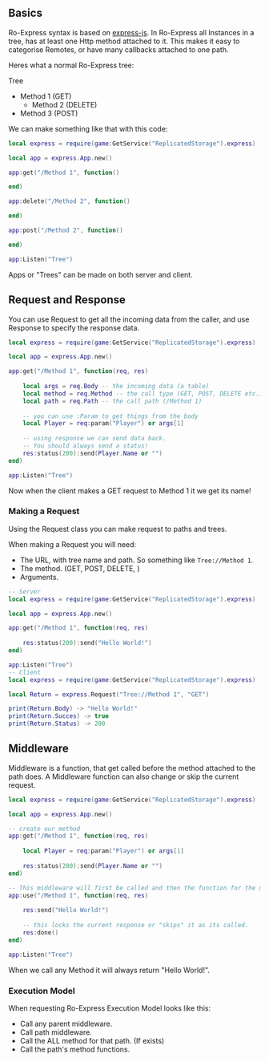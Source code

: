 
## Basics

Ro-Express syntax is based on [express-js](https://expressjs.com). In Ro-Express all Instances in a tree, has at least one Http method attached to it. This makes it easy to categorise Remotes, or have many callbacks attached to one path.

Heres what a normal Ro-Express tree:

Tree


* Method 1 (GET)
    * Method 2 (DELETE)
* Method 3 (POST)

We can make something like that with this code:

``` lua
local express = require(game:GetService("ReplicatedStorage").express)

local app = express.App.new()

app:get("/Method 1", function()

end)

app:delete("/Method 2", function()

end)

app:post("/Method 2", function()

end)

app:Listen("Tree")
```

Apps or "Trees" can be made on both server and client.

## Request and Response

You can use Request to get all the incoming data from the caller, and use Response to specify the response data.

``` lua
local express = require(game:GetService("ReplicatedStorage").express)

local app = express.App.new()

app:get("/Method 1", function(req, res)
    
    local args = req.Body -- the incoming data (a table)
    local method = req.Method -- the call type (GET, POST, DELETE etc.)
    local path = req.Path -- the call path (/Method 1)
    
    -- you can use :Param to get things from the body
    local Player = req:param("Player") or args[1] 
    
    -- using response we can send data back.
    -- You should always send a status!
    res:status(200):send(Player.Name or "")
end)

app:Listen("Tree")
```
Now when the client makes a GET request to Method 1 it we get its name!

### Making a Request

Using the Request class you can make request to paths and trees.


When making a Request you will need:


* The URL, with tree name and path. So something like `Tree://Method 1`.
* The method. (GET, POST, DELETE, )
* Arguments.

``` lua
-- Server
local express = require(game:GetService("ReplicatedStorage").express)

local app = express.App.new()

app:get("/Method 1", function(req, res)
    
    res:status(200):send("Hello World!")
end)

app:Listen("Tree")
-- Client
local express = require(game:GetService("ReplicatedStorage").express)

local Return = express.Request("Tree://Method 1", "GET")

print(Return.Body) -> "Hello World!"
print(Return.Succes) -> true
print(Return.Status) -> 200
```



## Middleware

Middleware is a function, that get called before the method attached to the path does.
A Middleware function can also change or skip the current request.

``` lua
local express = require(game:GetService("ReplicatedStorage").express)

local app = express.App.new()

-- create our method
app:get("/Method 1", function(req, res)
    
    local Player = req:param("Player") or args[1] 
    
    res:status(200):send(Player.Name or "")
end)

-- This middleware will first be called and then the function for the method
app:use("/Method 1", function(req, res)
    
    res:send("Hello World!")
    
    -- this locks the current response or "skips" it as its called.
    res:done() 
end)

app:Listen("Tree")
```
When we call any Method it will always return "Hello World!".

### Execution Model

When requesting Ro-Express Execution Model looks like this:

* Call any parent middleware.
* Call path middleware.
* Call the ALL method for that path. (If exists)
* Call the path's method functions.
